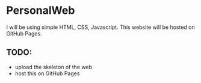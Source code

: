 # PersonalWeb

I will be using simple HTML, CSS, Javascript. This website will be hosted on GitHub Pages.

## TODO:

- upload the skeleton of the web
- host this on GitHub Pages

